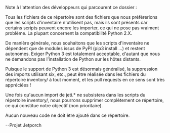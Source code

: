 Note à l'attention des développeurs qui parcourent ce dossier :

Tous les fichiers de ce répertoire sont des fichiers que nous préférerions que les scripts d'inventaire n'utilisent pas, mais ils sont présents car
certains scripts peuvent encore les importer, ce qui ne pose pas vraiment problème. La plupart concernent la compatibilité Python 2.X.

De manière générale, nous souhaitons que les scripts d'inventaire ne dépendent que de modules issus de PyPI (pip3 install …) et restent autonomes.
Exiger Python 3 est totalement acceptable, d'autant que nous ne demandons pas l'installation de Python sur les hôtes distants.

Puisque le support de Python 3 est désormais généralisé, la suppression des imports utilisant six, etc., peut être réalisée
dans les fichiers du répertoire inventory/ à tout moment, et les pull requests en ce sens sont très appréciées !

Une fois qu'aucun import de jeti.* ne subsistera dans les scripts du répertoire inventory/, nous pourrons supprimer complètement ce
répertoire, ce qui constitue notre objectif (non prioritaire).

Aucun nouveau code ne doit être ajouté dans ce répertoire.

--Projet Jetporch
